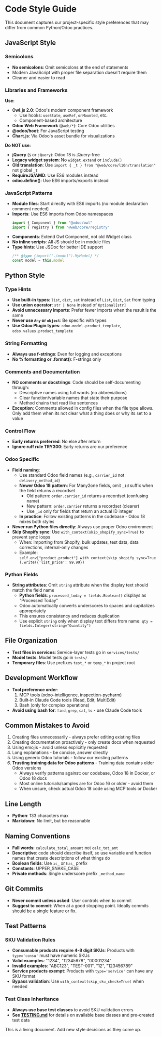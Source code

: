 # Code Style Guide

This document captures our project-specific style preferences that may differ from common Python/Odoo practices.

## JavaScript Style

### Semicolons

- **No semicolons**: Omit semicolons at the end of statements
- Modern JavaScript with proper file separation doesn't require them
- Cleaner and easier to read

### Libraries and Frameworks

**Use:**

- **Owl.js 2.0**: Odoo's modern component framework
    - Use hooks: `useState`, `useRef`, `onMounted`, etc.
    - Component-based architecture
- **Odoo Web Framework** (`@web/*`): Core Odoo utilities
- **@odoo/hoot**: For JavaScript testing
- **Chart.js**: Via Odoo's asset bundle for visualizations

**Do NOT use:**

- **jQuery** (`$` or `jQuery`): Odoo 18 is jQuery-free
- **Legacy widget system**: No `widget.extend` or `include()`
- **Old translation**: Use `import { _t } from "@web/core/l10n/translation"` not global `_t`
- **RequireJS/AMD**: Use ES6 modules instead
- **odoo.define()**: Use ES6 imports/exports instead

### JavaScript Patterns

- **Module files**: Start directly with ES6 imports (no module declaration comment needed)
- **Imports**: Use ES6 imports from Odoo namespaces
  ```javascript
  import { Component } from "@odoo/owl"
  import { registry } from "@web/core/registry"
  ```
- **Components**: Extend Owl Component, not old Widget class
- **No inline scripts**: All JS should be in module files
- **Type hints**: Use JSDoc for better IDE support
  ```javascript
  /** @type {import("./model").MyModel} */
  const model = this.model
  ```

## Python Style

### Type Hints

- **Use built-in types**: `list`, `dict`, `set` instead of `List`, `Dict`, `Set` from typing
- **Use union operator**: `str | None` instead of `Optional[str]`
- **Avoid unnecessary imports**: Prefer fewer imports when the result is the same
- **Never use `Any` or `object`**: Be specific with types
- **Use Odoo Plugin types**: `odoo.model.product_template`, `odoo.values.product_template`

### String Formatting

- **Always use f-strings**: Even for logging and exceptions
- **No % formatting or .format()**: F-strings only

### Comments and Documentation

- **NO comments or docstrings**: Code should be self-documenting through:
    - Descriptive names using full words (no abbreviations)
    - Clear function/variable names that state their purpose
    - Method chains that read like sentences
- **Exception**: Comments allowed in config files when the file type allows. Only add them when its not clear what a
  thing does or why its set to a value

### Control Flow

- **Early returns preferred**: No else after return
- **Ignore ruff rule TRY300**: Early returns are our preference

### Odoo Specific

- **Field naming**:
    - Use standard Odoo field names (e.g., `carrier_id` not `delivery_method_id`)
    - **Newer Odoo 18 pattern**: For Many2one fields, omit `_id` suffix when the field returns a recordset
        - Old pattern: `order.carrier_id` returns a recordset (confusing name)
        - New pattern: `order.carrier` returns a recordset (clearer)
        - Use `_id` only for fields that return an actual ID integer
    - **In practice**: Follow existing patterns in the codebase - Odoo 18 mixes both styles
- **Never run Python files directly**: Always use proper Odoo environment
- **Skip Shopify sync**: Use `with_context(skip_shopify_sync=True)` to prevent sync loops
    - When: Importing from Shopify, bulk updates, test data, data corrections, internal-only changes
    - Example: `self.env["product.product"].with_context(skip_shopify_sync=True).write({'list_price': 99.99})`

### Python Fields

- **String attributes**: Omit `string` attribute when the display text should match the field name
    - **Python fields**: `processed_today = fields.Boolean()` displays as "Processed Today"
    - Odoo automatically converts underscores to spaces and capitalizes appropriately
    - This ensures consistency and reduces duplication
    - Use explicit `string` only when display text differs from name: `qty = fields.Integer(string="Quantity")`

## File Organization

- **Test files in services**: Service-layer tests go in `services/tests/`
- **Model tests**: Model tests go in `tests/`
- **Temporary files**: Use prefixes `test_*` or `temp_*` in project root

## Development Workflow

- **Tool preference order**:
    1. MCP tools (odoo-intelligence, inspection-pycharm)
    2. Built-in Claude Code tools (Read, Edit, MultiEdit)
    3. Bash (only for complex operations)
- **Avoid using bash for**: `find`, `grep`, `cat`, `ls` - use Claude Code tools

## Common Mistakes to Avoid

1. Creating files unnecessarily - always prefer editing existing files
2. Creating documentation proactively - only create docs when requested
3. Using emojis - avoid unless explicitly requested
4. Long explanations - be concise, answer directly
5. Using generic Odoo tutorials - follow our existing patterns
6. **Trusting training data for Odoo patterns** - Training data contains older Odoo versions
    - Always verify patterns against: our codebase, Odoo 18 in Docker, or Odoo 18 docs
    - Most online tutorials/samples are for Odoo 16 or older - avoid them
    - When unsure, check actual Odoo 18 code using MCP tools or Docker

## Line Length

- **Python**: 133 characters max
- **Markdown**: No limit, but be reasonable

## Naming Conventions

- **Full words**: `calculate_total_amount` not `calc_tot_amt`
- **Descriptive**: code should describe itself, so use variable and function names that create descriptions of what
  things do
- **Boolean fields**: Use `is_` or `has_` prefix
- **Constants**: UPPER_SNAKE_CASE
- **Private methods**: Single underscore prefix `_method_name`

## Git Commits

- **Never commit unless asked**: User controls when to commit
- **Suggest to commit**: When at a good stopping point. Ideally commits should be a single feature or fix.

## Test Patterns

### SKU Validation Rules

- **Consumable products require 4-8 digit SKUs**: Products with `type='consu'` must have numeric SKUs
- **Valid examples**: "1234", "12345678", "00001234"
- **Invalid examples**: "ABC123", "TEST-001", "12", "123456789"
- **Service products exempt**: Products with `type='service'` can have any SKU format
- **Bypass validation**: Use `with_context(skip_sku_check=True)` when needed

### Test Class Inheritance

- **Always use base test classes** to avoid SKU validation errors
- **See [TESTING.md](TESTING.md#base-test-classes)** for details on available base classes and pre-created test data

This is a living document. Add new style decisions as they come up.